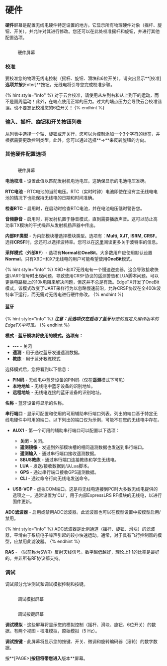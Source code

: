 # 硬件

**硬件**屏幕是配置无线电硬件特定设置的地方。它显示所有物理硬件对象（摇杆、旋钮、开关），并允许对其进行修改。您还可以在此处校准摇杆和旋钮，并进行其他配置选项。

<figure><img src="https://edgetx-static.zkl2333.com/bwhardware1.png" alt=""><figcaption><p>硬件屏幕</p></figcaption></figure>

### **校准**

要校准您的物理无线电控制（摇杆、旋钮、滑块和6位开关），请突出显示**\[校准]**选项并按**\[Enter]**按钮。无线电将引导您完成校准步骤。

{% hint style="info" %}
对于云台校准，请使用从左到右和从上到下的运动，而不是圆周运动！此外，在端点使用正常的压力。过大的端点压力会导致云台校准错误。也不要忘记校准您的6位开关！
{% endhint %}

### 输入、摇杆、旋钮和开关按钮列表

从列表中选择一个轴、旋钮或开关行，您可以为控制添加一个3个字符的标签，并根据需要更改控制类型。此外，您可以通过选择**->**来反转旋钮的方向。

### 其他硬件配置选项

<figure><img src="https://edgetx-static.zkl2333.com/bwhardware2.png" alt=""><figcaption><p>硬件屏幕</p></figcaption></figure>

**电池校准** - 设置此值以匹配发射机电池电压。这确保显示的电池电压准确。

**RTC电池** - RTC电池的当前电压。RTC（实时时钟）电池即使在没有主无线电电池的情况下也能保持无线电的日期和时间准确。

**检查RTC** - 启用时，在启动时检查RTC电池，并在电池电压低时警告您。

**音频静音** - 启用时，将发射机置于静音模式，直到需要播放声音。这可以防止高功率TX模块的干扰噪声从发射机扬声器中传出。

**内部RF类型** - 为内部模块槽选择模块类型。选项有：**Multi, XJT, ISRM, CRSF**。选择**CRSF**时，您还可以选择波特率。您可以在[这里](https://www.expresslrs.org/2.0/quick-start/transmitters/tx-prep/)阅读更多关于波特率的信息。

**采样模式**（**外部RF**）- 选项有**Normal**和**OneBit**。大多数用户应使用默认设置**Normal**。只有X9D+和X7无线电的用户可能希望使用**OneBit**模式。

{% hint style="info" %}
X9D+和X7无线电有一个慢速逆变器，这会导致接收快速UART信号时出现问题，导致使用CRSF协议的遥测警告和LUA脚本问题。可以更换电路板上的10k电阻来解决问题，但这并不总是有效。EdgeTX开发了OneBit模式，该模式改变了UART采样行为以忽略慢速前沿，允许CRSF协议在全400k波特率下运行，而无需对无线电进行硬件修改。
{% endhint %}

#### **蓝牙**

{% hint style="info" %}
_**注意：**此选项仅在启用了**蓝牙**标志的自定义编译版本的EdgeTX中可见。_
{% endhint %}

**模式 - 蓝牙模块将使用的模式。选项有：**

* **---** - 关闭
* **遥测** - 用于通过蓝牙发送遥测数据。
* **教练** - 用于蓝牙教练模式

选择模式后，您将看到以下信息：

* **PIN码** - 无线电中蓝牙设备的PIN码（仅在**遥测**模式下可见）
* **本地地址** - 无线电中蓝牙设备的识别地址。
* **远程地址** - 无线电连接的蓝牙设备的识别地址。

**名称** - 蓝牙设备将显示的名称。

**串行端口** - 显示可配置和使用的可用辅助串行端口列表。列出的端口基于特定无线电硬件中可用的端口。以下列出的端口仅为示例，可能不在您的无线电中存在。

* **AUX1** - 第一个可用的辅助串行端口可以配置以下选项：

  * **关闭** - 关闭。
  * **遥测镜像** - 发送到外部模块槽的相同遥测数据也发送到串行端口。
  * **遥测输入** - 通过串行端口接收遥测数据。
  * **SBUS教练** - 通过串行端口连接教练和学生无线电。
  * **LUA** - 发送/接收数据到/从Lua脚本。
  * **GPS** - 通过串行端口接收GPS遥测数据。
  * **CLI** - 通过命令行向无线电发送命令。

* **USB-VCP** - 虚拟COM端口。这是将无线电连接到PC时大多数无线电提供的选项之一。通常设置为'CLI'，用于内部ExpressLRS RF模块的无线电，以进行固件更新。

**ADC滤波器** - 启用或禁用ADC滤波器。此滤波器也可以在模型设置中按模型启用/禁用。

{% hint style="info" %}
ADC滤波器是比例通道（摇杆、旋钮、滑块）的滤波器，平滑由于系统电子噪声引起的较小快速运动。通常，对于具有飞行控制器的模型，应禁用此滤波器。
{% endhint %}

**RAS** - （以前称为SWR）反射天线信号。数字越低越好，理论上1:1的比率是最好的。并非所有RF协议都支持。

### 调试

调试部分允许测试和调试模拟控制和按键。

<div>

<figure><img src="https://edgetx-static.zkl2333.com/bwhardware3.png" alt=""><figcaption><p>调试模拟屏幕</p></figcaption></figure>

<figure><img src="https://edgetx-static.zkl2333.com/bwhardware4.png" alt=""><figcaption><p>调试按键屏幕</p></figcaption></figure>

</div>

**调试模拟** - 这些屏幕将显示您的模拟控制（摇杆、滑块、旋钮、6位开关）的数据。有两个视图 - 校准模拟，原始模拟（5 Hz）。

**调试按键** - 此屏幕将显示您的按键、开关、微调和旋转编码器（滚轮）的数字数据。

按**\[PAGE>]**按钮将带您进入**版本**屏幕。
